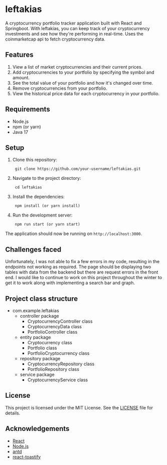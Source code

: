 # leftakias

A cryptocurrency portfolio tracker application built with React and Springboot. With leftakias, you can keep track of your cryptocurrency investments and see how they're performing in real-time. Uses the coinmarketcap api to fetch cryptocurrency data.

## Features

1. View a list of market cryptocurrencies and their current prices.
2. Add cryptocurrencies to your portfolio by specifying the symbol and amount.
3. See the total value of your portfolio and how it's changed over time.
4. Remove cryptocurrencies from your portfolio.
5. View the historical price data for each cryptocurrency in your portfolio.

## Requirements

- Node.js
- npm (or yarn)
- Java 17

## Setup

1. Clone this repository:

        git clone https://github.com/your-username/leftakias.git

2. Navigate to the project directory:

        cd leftakias

3. Install the dependencies:

        npm install (or yarn install)

4. Run the development server:

        npm run start (or yarn start)

The application should now be running on `http://localhost:3000`.

## Challenges faced

Unfortunately, I was not able to fix a few errors in my code, resulting in the endpoints not working as required. The page should be displaying two tables with data from the backend but there
are request errors in the front end. I would like to continue to work on this project throughout the winter to get it to work along with implementing a search bar and graph.


## Project class structure

- com.example.leftakias
    - controller package
        - CryptocurrencyController class
        - CryptocurrencyData class
        - PortfolioController class
    - entity package
        - Cryptocurrency class
        - Portfolio class
        - PortfolioCryptocurrency class
    - repository package 
        - CryptocurrencyRepository class
        - PortfolioRepository class
    - service package
        - CryptocurrencyService class


## License

This project is licensed under the MIT License. See the [LICENSE](LICENSE) file for details.

## Acknowledgements

- [React](https://reactjs.org/)
- [Node.js](https://nodejs.org/)
- [antd](https://ant.design/)
- [react-toastify](https://github.com/fkhadra/react-toastify)
